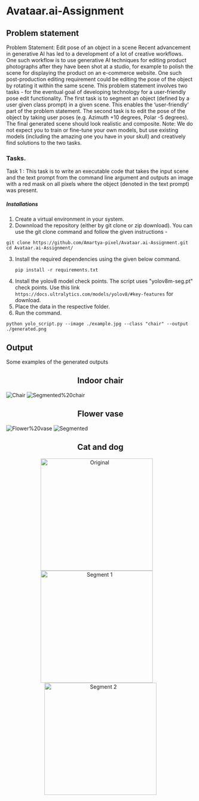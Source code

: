 # Avataar.ai-Assignment
## Problem statement
Problem Statement: Edit pose of an object in a scene
Recent advancement in generative AI has led to a development of a lot of creative workflows. One
such workflow is to use generative AI techniques for editing product photographs after they have
been shot at a studio, for example to polish the scene for displaying the product on an e-commerce
website. One such post-production editing requirement could be editing the pose of the object by
rotating it within the same scene.
This problem statement involves two tasks - for the eventual goal of developing technology for a
user-friendly pose edit functionality. The first task is to segment an object (defined by a user given
class prompt) in a given scene. This enables the ‘user-friendly’ part of the problem statement. The
second task is to edit the pose of the object by taking user poses (e.g. Azimuth +10 degrees, Polar -5
degrees). The final generated scene should look realistic and composite.
Note: We do not expect you to train or fine-tune your own models, but use existing models (including
the amazing one you have in your skull) and creatively find solutions to the two tasks.
### Tasks.
Task 1 : This task is to write an executable code that takes the input scene and the text prompt
from the command line argument and outputs an image with a red mask on all pixels where
the object (denoted in the text prompt) was present.

##### Installations
1. Create a virtual environment in your system.
2. Downnload the repository (either by git clone or zip download). You can use the git clone command and follow the given instructions -
  ```
git clone https://github.com/Amartya-pixel/Avataar.ai-Assignment.git
cd Avataar.ai-Assignment/
```
3. Install the required dependencies using the given below command.
   ```
   pip install -r requirements.txt
   ```
4. Install the yolov8 model check points. The script uses "yolov8m-seg.pt" check points. Use this link ``` https://docs.ultralytics.com/models/yolov8/#key-features``` for download.
5. Place the data in the respective folder.
6. Run the command.
```
python yolo_script.py --image ./example.jpg --class "chair" --output ./generated.png
```

## Output
Some examples of the generated outputs
<div align="center">
  <h2>Indoor chair</h2>
</div>

![Chair](https://github.com/Amartya-pixel/Avataar.ai-Assignment/blob/b30964ea771f5c711442273fbaef4324f90410ac/assets/images/chair.jpg)
![Segmented%20chair](https://github.com/Amartya-pixel/Avataar.ai-Assignment/blob/676eb450b150178bda25966de3456fc1bfee834a/assets/images/reconstructed.jpg)
<div align="center">
  <h2>Flower vase</h2>
</div>

![Flower%20vase](https://github.com/Amartya-pixel/Avataar.ai-Assignment/blob/74102fb2720655f6b9acd40b007e488c40dff8c3/assets/images/flower%20vase.jpg)
![Segmented](https://github.com/Amartya-pixel/Avataar.ai-Assignment/blob/7b7a71bc5d8f7cc8ef86d6c5399967cde1f3fb56/assets/images/generated.png)

<div align="center">
  <h2>Cat and dog</h2>
  <img src="https://github.com/Amartya-pixel/Avataar.ai-Assignment/blob/6a299fd94739a42c37ace517380fa6b31696312a/assets/images/cat_dog.jpg" alt="Original" width="300" style="margin-right: 20px;">
  <img src="https://github.com/Amartya-pixel/Avataar.ai-Assignment/blob/6a299fd94739a42c37ace517380fa6b31696312a/assets/images/reconstructed_cat.jpg" alt="Segment 1" width="300" style="margin-right: 20px;">
  <img src="https://github.com/Amartya-pixel/Avataar.ai-Assignment/blob/6a299fd94739a42c37ace517380fa6b31696312a/assets/images/reconstructed_dog.jpg" alt="Segment 2" width="300">
</div>






